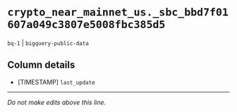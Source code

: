 # `crypto_near_mainnet_us._sbc_bbd7f01607a049c3807e5008fbc385d5`
`bq-1` | `bigquery-public-data`

## Column details
* [TIMESTAMP] `last_update`

-------------------------------------------------------------------------------
*Do not make edits above this line.*
